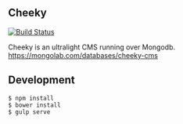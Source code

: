 Cheeky
-----------------

[![Build Status](https://travis-ci.org/cheekycms/cheeky.svg?branch=master)](https://travis-ci.org/cheekycms/cheeky)

Cheeky is an ultralight CMS running over Mongodb. https://mongolab.com/databases/cheeky-cms

## Development

```
$ npm install
$ bower install
$ gulp serve
```